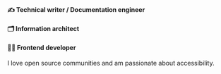 #### ✍ Technical writer / Documentation engineer
#### 🗂 Information architect
#### 👩‍💻 Frontend developer

I love open source communities and am passionate about accessibility.
